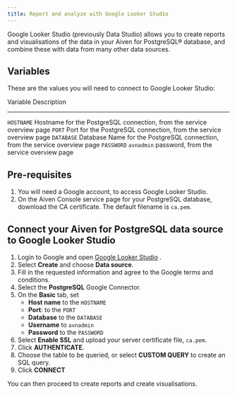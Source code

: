 ```yaml
---
title: Report and analyze with Google Looker Studio
---
```


Google Looker Studio (previously Data Studio) allows you to create
reports and visualisations of the data in your Aiven for PostgreSQL®
database, and combine these with data from many other data sources.

## Variables

These are the values you will need to connect to Google Looker Studio:

  Variable     Description
  ------------ -----------------------------------------------------------------------------
  `HOSTNAME`   Hostname for the PostgreSQL connection, from the service overview page
  `PORT`       Port for the PostgreSQL connection, from the service overview page
  `DATABASE`   Database Name for the PostgreSQL connection, from the service overview page
  `PASSWORD`   `avnadmin` password, from the service overview page

## Pre-requisites

1.  You will need a Google account, to access Google Looker Studio.
2.  On the Aiven Console service page for your PostgreSQL database,
    download the CA certificate. The default filename is `ca.pem`.

## Connect your Aiven for PostgreSQL data source to Google Looker Studio

1.  Login to Google and open [Google Looker
    Studio](https://lookerstudio.google.com/overview) .
2.  Select **Create** and choose **Data source**.
3.  Fill in the requested information and agree to the Google terms and
    conditions.
4.  Select the **PostgreSQL** Google Connector.
5.  On the **Basic** tab, set
    -   **Host name** to the `HOSTNAME`
    -   **Port**: to the `PORT`
    -   **Database** to the `DATABASE`
    -   **Username** to `avnadmin`
    -   **Password** to the `PASSWORD`
6.  Select **Enable SSL** and upload your server certificate file,
    `ca.pem`.
7.  Click **AUTHENTICATE**.
8.  Choose the table to be queried, or select **CUSTOM QUERY** to create
    an SQL query.
9.  Click **CONNECT**

You can then proceed to create reports and create visualisations.
